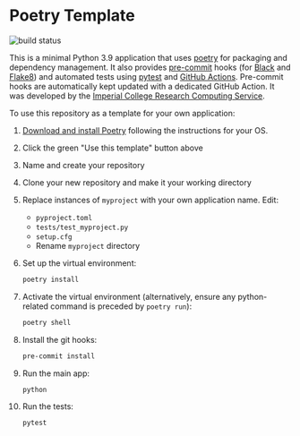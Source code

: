 # Poetry Template

![build status](../../workflows/ci/badge.svg)

This is a minimal Python 3.9 application that uses [poetry](https://python-poetry.org) for packaging and dependency management. It also provides [pre-commit](https://pre-commit.com/) hooks (for [Black](https://black.readthedocs.io/en/stable/) and [Flake8](https://flake8.pycqa.org/en/latest/)) and automated tests using [pytest](https://pytest.org/) and [GitHub Actions](https://github.com/features/actions). Pre-commit hooks are automatically kept updated with a dedicated GitHub Action. It was developed by the [Imperial College Research Computing Service](https://www.imperial.ac.uk/admin-services/ict/self-service/research-support/rcs/).

To use this repository as a template for your own application:

1. [Download and install Poetry](https://python-poetry.org/docs/#installation) following the instructions for your OS.
1. Click the green "Use this template" button above
1. Name and create your repository
1. Clone your new repository and make it your working directory
1. Replace instances of `myproject` with your own application name. Edit:
   - `pyproject.toml`
   - `tests/test_myproject.py`
   - `setup.cfg`
   -  Rename `myproject` directory
1. Set up the virtual environment:

   ```bash
   poetry install
   ```

1. Activate the virtual environment (alternatively, ensure any python-related command is preceded by `poetry run`):

   ```bash
   poetry shell
   ```

1. Install the git hooks:

   ```bash
   pre-commit install
   ```

1. Run the main app:

   ```bash
   python 
   ```

1. Run the tests:

   ```bash
   pytest
   ```
